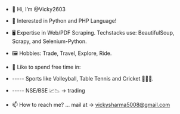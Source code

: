 - 👋 Hi, I’m @Vicky2603
- 👀 Interested in Python and PHP Language!
- 🖥 Expertise in Web/PDF Scraping. Techstacks use: BeautifulSoup, Scrapy, and Selenium-Python.
- 🖼 Hobbies: Trade, Travel, Explore, Ride. 
- 🤩 Like to spend free time in:
-  ----- Sports like Volleyball, Table Tennis and Cricket 🏐🏓🏏. 
-  ----- NSE/BSE 📈📉 -> trading

- 📫 How to reach me? ... mail at -> vickysharma5008@gmail.com

<!---
Vicky2603/Vicky2603 is a ✨ special ✨ repository because its `README.md` (this file) appears on your GitHub profile.
You can click the Preview link to take a look at your changes.
--->
